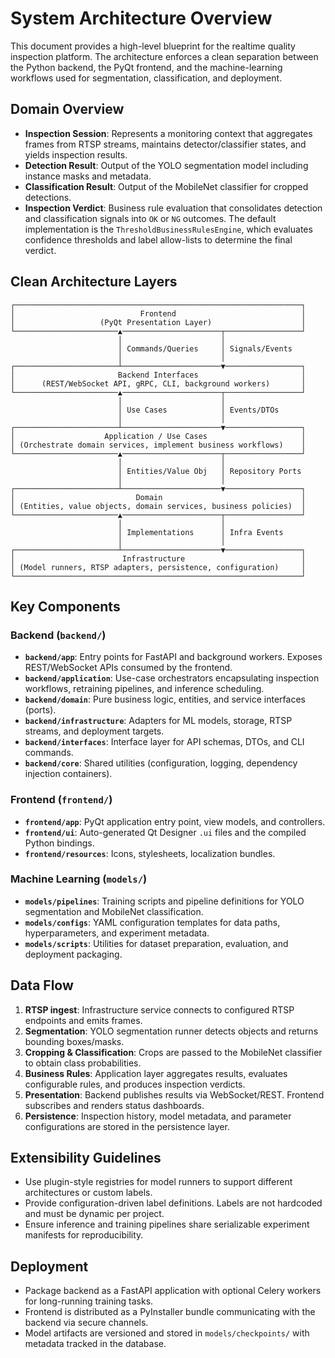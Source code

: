 # System Architecture Overview

This document provides a high-level blueprint for the realtime quality inspection platform. The architecture enforces a clean separation between the Python backend, the PyQt frontend, and the machine-learning workflows used for segmentation, classification, and deployment.

## Domain Overview
- **Inspection Session**: Represents a monitoring context that aggregates frames from RTSP streams, maintains detector/classifier states, and yields inspection results.
- **Detection Result**: Output of the YOLO segmentation model including instance masks and metadata.
- **Classification Result**: Output of the MobileNet classifier for cropped detections.
- **Inspection Verdict**: Business rule evaluation that consolidates detection and classification signals into `OK` or `NG` outcomes. The default implementation is the `ThresholdBusinessRulesEngine`, which evaluates confidence thresholds and label allow-lists to determine the final verdict.

## Clean Architecture Layers

```
┌────────────────────────────────────────────────────────────────┐
│                            Frontend                            │
│                   (PyQt Presentation Layer)                    │
└───────────────────────▲──────────────────────┬─────────────────┘
                        │                      │
                        │ Commands/Queries     │ Signals/Events
                        │                      │
┌───────────────────────┴──────────────────────▼─────────────────┐
│                       Backend Interfaces                       │
│      (REST/WebSocket API, gRPC, CLI, background workers)       │
└───────────────────────▲──────────────────────┬─────────────────┘
                        │                      │
                        │ Use Cases            │ Events/DTOs
                        │                      │
┌───────────────────────┴──────────────────────▼─────────────────┐
│                    Application / Use Cases                     │
│ (Orchestrate domain services, implement business workflows)    │
└───────────────────────▲──────────────────────┬─────────────────┘
                        │                      │
                        │ Entities/Value Obj   │ Repository Ports
                        │                      │
┌───────────────────────┴──────────────────────▼─────────────────┐
│                           Domain                               │
│ (Entities, value objects, domain services, business policies)  │
└───────────────────────▲──────────────────────┬─────────────────┘
                        │                      │
                        │ Implementations      │ Infra Events
                        │                      │
┌───────────────────────┴──────────────────────▼─────────────────┐
│                        Infrastructure                          │
│ (Model runners, RTSP adapters, persistence, configuration)     │
└────────────────────────────────────────────────────────────────┘
```

## Key Components

### Backend (`backend/`)
- **`backend/app`**: Entry points for FastAPI and background workers. Exposes REST/WebSocket APIs consumed by the frontend.
- **`backend/application`**: Use-case orchestrators encapsulating inspection workflows, retraining pipelines, and inference scheduling.
- **`backend/domain`**: Pure business logic, entities, and service interfaces (ports).
- **`backend/infrastructure`**: Adapters for ML models, storage, RTSP streams, and deployment targets.
- **`backend/interfaces`**: Interface layer for API schemas, DTOs, and CLI commands.
- **`backend/core`**: Shared utilities (configuration, logging, dependency injection containers).

### Frontend (`frontend/`)
- **`frontend/app`**: PyQt application entry point, view models, and controllers.
- **`frontend/ui`**: Auto-generated Qt Designer `.ui` files and the compiled Python bindings.
- **`frontend/resources`**: Icons, stylesheets, localization bundles.

### Machine Learning (`models/`)
- **`models/pipelines`**: Training scripts and pipeline definitions for YOLO segmentation and MobileNet classification.
- **`models/configs`**: YAML configuration templates for data paths, hyperparameters, and experiment metadata.
- **`models/scripts`**: Utilities for dataset preparation, evaluation, and deployment packaging.

## Data Flow
1. **RTSP ingest**: Infrastructure service connects to configured RTSP endpoints and emits frames.
2. **Segmentation**: YOLO segmentation runner detects objects and returns bounding boxes/masks.
3. **Cropping & Classification**: Crops are passed to the MobileNet classifier to obtain class probabilities.
4. **Business Rules**: Application layer aggregates results, evaluates configurable rules, and produces inspection verdicts.
5. **Presentation**: Backend publishes results via WebSocket/REST. Frontend subscribes and renders status dashboards.
6. **Persistence**: Inspection history, model metadata, and parameter configurations are stored in the persistence layer.

## Extensibility Guidelines
- Use plugin-style registries for model runners to support different architectures or custom labels.
- Provide configuration-driven label definitions. Labels are not hardcoded and must be dynamic per project.
- Ensure inference and training pipelines share serializable experiment manifests for reproducibility.

## Deployment
- Package backend as a FastAPI application with optional Celery workers for long-running training tasks.
- Frontend is distributed as a PyInstaller bundle communicating with the backend via secure channels.
- Model artifacts are versioned and stored in `models/checkpoints/` with metadata tracked in the database.
